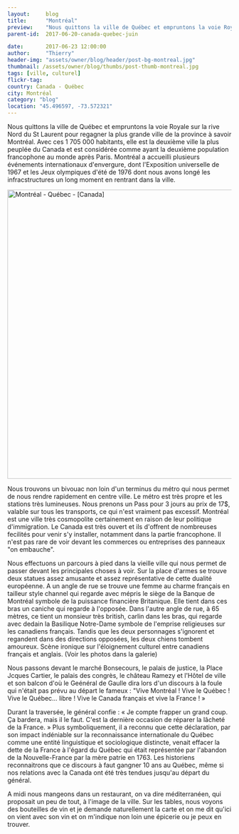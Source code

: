 ```yaml
---
layout:     blog
title:      "Montréal"
preview:    "Nous quittons la ville de Québec et empruntons la voie Royale sur la rive Nord du St Laurent pour regagner la plus grande ville... "
parent-id:  2017-06-20-canada-quebec-juin

date:       2017-06-23 12:00:00
author:     "Thierry"
header-img: "assets/owner/blog/header/post-bg-montreal.jpg"
thumbnail: /assets/owner/blog/thumbs/post-thumb-montreal.jpg
tags: [ville, culturel]
flickr-tag: 
country: Canada - Québec
city: Montréal
category: "blog"
location: "45.496597, -73.572321"
---
```


Nous quittons la ville de Québec et empruntons la voie Royale sur la rive Nord du St Laurent pour regagner la plus grande ville de la province à savoir Montréal. Avec ces 1 705 000 habitants, elle est la deuxième ville la plus peuplée du Canada et est considérée comme ayant la deuxième population francophone au monde après Paris. Montréal a accueilli plusieurs événements internationaux d'envergure, dont l'Exposition universelle de 1967 et les Jeux olympiques d'été de 1976 dont nous avons longé les infracstructures un long moment en rentrant dans la ville.  

<a data-flickr-embed="true" data-footer="true"  href="https://www.flickr.com/photos/2ozr/34654426254/in/datetaken/" title="Montréal - Québec - [Canada]"><img src="https://c1.staticflickr.com/5/4266/34654426254_1014ef1590_k.jpg" width="2048" height="649" alt="Montréal - Québec - [Canada]"></a><script async src="//embedr.flickr.com/assets/client-code.js" charset="utf-8"></script>  

Nous trouvons un bivouac non loin d'un terminus du métro qui nous permet de nous rendre rapidement en centre ville. Le métro est très propre et les stations très lumineuses. Nous prenons un Pass pour 3 jours au prix de 17$, valable sur tous les transports, ce qui n'est vraiment pas excessif.
Montréal est une ville très cosmopolite certainement en raison de leur politique d'immigration. Le Canada est très ouvert et ils d'offrent de nombreuses fecilités pour venir s'y installer, notamment dans la partie francophone. Il n'est pas rare de voir devant les commerces ou entreprises des panneaux "on embauche".

Nous effectuons un parcours à pied dans la vieille ville qui nous permet de passer devant les principales choses à voir. Sur la place d'armes se trouve deux statues assez amusante et assez représentative de cette dualité européenne. A un angle de rue se trouve une femme au charme français en tailleur style channel qui regarde avec mépris le siège de la Banque de Montréal symbole de la puissance financière Britanique. Elle tient dans ces bras un caniche qui regarde à l'opposée. Dans l'autre angle de rue, à 65 mètres, ce tient un monsieur très british, carlin dans les bras, qui regarde avec dedain la Basilique Notre-Dame symbole de l'emprise religieuses sur les canadiens français. Tandis que les deux personnages s'ignorent et regandent dans des directions opposées, les deux chiens tombent amoureux. Scène ironique sur l'éloignement culturel entre canadiens français et anglais. (Voir les photos dans la galerie)

Nous passons devant le marché Bonsecours, le palais de justice, la Place Jcques Cartier, le palais des congrès, le château Ramezy et l'Hôtel de ville et son balcon d'où le Geénéral de Gaulle dira lors d'un discours à la foule qui n'était pas prévu au départ le fameux : "Vive Montréal ! Vive le Québec ! Vive le Québec… libre ! Vive le Canada français et vive la France ! »

<p class="info-box bg-primary"><i class="fa fa-info-circle"></i>  
Durant la traversée, le général confie : « Je compte frapper un grand coup. Ça bardera, mais il le faut. C'est la dernière occasion de réparer la lâcheté de la France. » Plus symboliquement, il a reconnu que cette déclaration, par son impact indéniable sur la reconnaissance internationale du Québec comme une entité linguistique et sociologique distincte, venait effacer la dette de la France à l'égard du Québec qui était représentée par l'abandon de la Nouvelle-France par la mère patrie en 1763. Les historiens reconnaitrons que ce discours à faut gangner 10 ans au Québec, même si nos relations avec la Canada ont été très tendues jusqu'au départ du général.
</p>  

A midi nous mangeons dans un restaurant, on va dire méditerranéen, qui proposait un peu de tout, à l'image de la ville. Sur les tables, nous voyons des bouteilles de vin et je demande naturellement la carte et on me dit qu'ici on vient avec son vin et on m'indique non loin une épicerie ou je peux en trouver.

